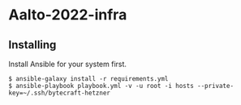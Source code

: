 # Aalto-2022-infra

## Installing

Install Ansible for your system first.

```
$ ansible-galaxy install -r requirements.yml
$ ansible-playbook playbook.yml -v -u root -i hosts --private-key=~/.ssh/bytecraft-hetzner
```
